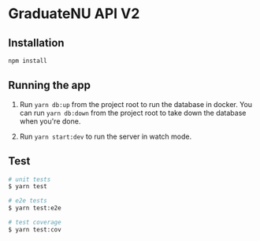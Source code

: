 # GraduateNU API V2

## Installation

```bash
npm install
```

## Running the app

1. Run `yarn db:up` from the project root to run the database in docker. You can run `yarn db:down` from the project root to take down the database when you're done.

2. Run `yarn start:dev` to run the server in watch mode.

## Test

```bash
# unit tests
$ yarn test

# e2e tests
$ yarn test:e2e

# test coverage
$ yarn test:cov
```
